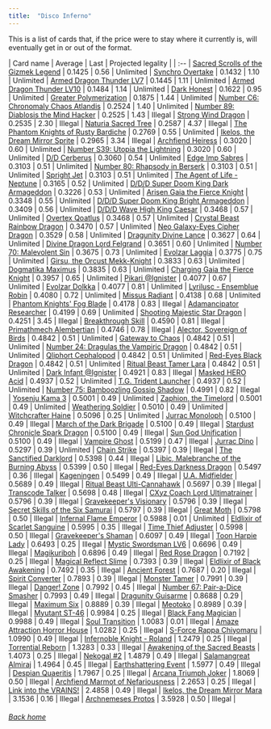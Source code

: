 ```yaml
---
title:  "Disco Inferno"
---
```


This is a list of cards that, if the price were to stay where it currently is, will eventually get in or out of the format.

| Card name | Average | Last | Projected legality |
| :-- |
[Sacred Scrolls of the Gizmek Legend](https://db.ygoprodeck.com/card/?search=Sacred%20Scrolls%20of%20the%20Gizmek%20Legend) | 0.1425 | 0.56 | Unlimited |
[Synchro Overtake](https://db.ygoprodeck.com/card/?search=Synchro%20Overtake) | 0.1432 | 1.10 | Unlimited |
[Armed Dragon Thunder LV7](https://db.ygoprodeck.com/card/?search=Armed%20Dragon%20Thunder%20LV7) | 0.1445 | 1.11 | Unlimited |
[Armed Dragon Thunder LV10](https://db.ygoprodeck.com/card/?search=Armed%20Dragon%20Thunder%20LV10) | 0.1484 | 1.14 | Unlimited |
[Dark Honest](https://db.ygoprodeck.com/card/?search=Dark%20Honest) | 0.1622 | 0.95 | Unlimited |
[Greater Polymerization](https://db.ygoprodeck.com/card/?search=Greater%20Polymerization) | 0.1875 | 1.44 | Unlimited |
[Number C6: Chronomaly Chaos Atlandis](https://db.ygoprodeck.com/card/?search=Number%20C6:%20Chronomaly%20Chaos%20Atlandis) | 0.2524 | 1.40 | Unlimited |
[Number 89: Diablosis the Mind Hacker](https://db.ygoprodeck.com/card/?search=Number%2089:%20Diablosis%20the%20Mind%20Hacker) | 0.2525 | 1.43 | Illegal |
[Strong Wind Dragon](https://db.ygoprodeck.com/card/?search=Strong%20Wind%20Dragon) | 0.2535 | 2.30 | Illegal |
[Naturia Sacred Tree](https://db.ygoprodeck.com/card/?search=Naturia%20Sacred%20Tree) | 0.2587 | 4.37 | Illegal |
[The Phantom Knights of Rusty Bardiche](https://db.ygoprodeck.com/card/?search=The%20Phantom%20Knights%20of%20Rusty%20Bardiche) | 0.2769 | 0.55 | Unlimited |
[Ikelos, the Dream Mirror Sprite](https://db.ygoprodeck.com/card/?search=Ikelos,%20the%20Dream%20Mirror%20Sprite) | 0.2965 | 3.34 | Illegal |
[Archfiend Heiress](https://db.ygoprodeck.com/card/?search=Archfiend%20Heiress) | 0.3020 | 0.60 | Unlimited |
[Number S39: Utopia the Lightning](https://db.ygoprodeck.com/card/?search=Number%20S39:%20Utopia%20the%20Lightning) | 0.3020 | 0.60 | Unlimited |
[D/D Cerberus](https://db.ygoprodeck.com/card/?search=D/D%20Cerberus) | 0.3060 | 0.54 | Unlimited |
[Edge Imp Sabres](https://db.ygoprodeck.com/card/?search=Edge%20Imp%20Sabres) | 0.3103 | 0.51 | Unlimited |
[Number 80: Rhapsody in Berserk](https://db.ygoprodeck.com/card/?search=Number%2080:%20Rhapsody%20in%20Berserk) | 0.3103 | 0.51 | Unlimited |
[Spright Jet](https://db.ygoprodeck.com/card/?search=Spright%20Jet) | 0.3103 | 0.51 | Unlimited |
[The Agent of Life - Neptune](https://db.ygoprodeck.com/card/?search=The%20Agent%20of%20Life%20-%20Neptune) | 0.3165 | 0.52 | Unlimited |
[D/D/D Super Doom King Dark Armageddon](https://db.ygoprodeck.com/card/?search=D/D/D%20Super%20Doom%20King%20Dark%20Armageddon) | 0.3226 | 0.53 | Unlimited |
[Arisen Gaia the Fierce Knight](https://db.ygoprodeck.com/card/?search=Arisen%20Gaia%20the%20Fierce%20Knight) | 0.3348 | 0.55 | Unlimited |
[D/D/D Super Doom King Bright Armageddon](https://db.ygoprodeck.com/card/?search=D/D/D%20Super%20Doom%20King%20Bright%20Armageddon) | 0.3409 | 0.56 | Unlimited |
[D/D/D Wave High King Caesar](https://db.ygoprodeck.com/card/?search=D/D/D%20Wave%20High%20King%20Caesar) | 0.3468 | 0.57 | Unlimited |
[Overtex Qoatlus](https://db.ygoprodeck.com/card/?search=Overtex%20Qoatlus) | 0.3468 | 0.57 | Unlimited |
[Crystal Beast Rainbow Dragon](https://db.ygoprodeck.com/card/?search=Crystal%20Beast%20Rainbow%20Dragon) | 0.3470 | 0.57 | Unlimited |
[Neo Galaxy-Eyes Cipher Dragon](https://db.ygoprodeck.com/card/?search=Neo%20Galaxy-Eyes%20Cipher%20Dragon) | 0.3529 | 0.58 | Unlimited |
[Dragunity Divine Lance](https://db.ygoprodeck.com/card/?search=Dragunity%20Divine%20Lance) | 0.3627 | 0.64 | Unlimited |
[Divine Dragon Lord Felgrand](https://db.ygoprodeck.com/card/?search=Divine%20Dragon%20Lord%20Felgrand) | 0.3651 | 0.60 | Unlimited |
[Number 70: Malevolent Sin](https://db.ygoprodeck.com/card/?search=Number%2070:%20Malevolent%20Sin) | 0.3675 | 0.73 | Unlimited |
[Evolzar Laggia](https://db.ygoprodeck.com/card/?search=Evolzar%20Laggia) | 0.3775 | 0.75 | Unlimited |
[Girsu, the Orcust Mekk-Knight](https://db.ygoprodeck.com/card/?search=Girsu,%20the%20Orcust%20Mekk-Knight) | 0.3833 | 0.63 | Unlimited |
[Dogmatika Maximus](https://db.ygoprodeck.com/card/?search=Dogmatika%20Maximus) | 0.3835 | 0.63 | Unlimited |
[Charging Gaia the Fierce Knight](https://db.ygoprodeck.com/card/?search=Charging%20Gaia%20the%20Fierce%20Knight) | 0.3957 | 0.65 | Unlimited |
[Pikari @Ignister](https://db.ygoprodeck.com/card/?search=Pikari%20@Ignister) | 0.4077 | 0.67 | Unlimited |
[Evolzar Dolkka](https://db.ygoprodeck.com/card/?search=Evolzar%20Dolkka) | 0.4077 | 0.81 | Unlimited |
[Lyrilusc - Ensemblue Robin](https://db.ygoprodeck.com/card/?search=Lyrilusc%20-%20Ensemblue%20Robin) | 0.4080 | 0.72 | Unlimited |
[Missus Radiant](https://db.ygoprodeck.com/card/?search=Missus%20Radiant) | 0.4138 | 0.68 | Unlimited |
[Phantom Knights' Fog Blade](https://db.ygoprodeck.com/card/?search=Phantom%20Knights'%20Fog%20Blade) | 0.4178 | 0.83 | Illegal |
[Adamancipator Researcher](https://db.ygoprodeck.com/card/?search=Adamancipator%20Researcher) | 0.4199 | 0.69 | Unlimited |
[Shooting Majestic Star Dragon](https://db.ygoprodeck.com/card/?search=Shooting%20Majestic%20Star%20Dragon) | 0.4251 | 3.45 | Illegal |
[Breakthrough Skill](https://db.ygoprodeck.com/card/?search=Breakthrough%20Skill) | 0.4590 | 0.81 | Illegal |
[Primathmech Alembertian](https://db.ygoprodeck.com/card/?search=Primathmech%20Alembertian) | 0.4746 | 0.78 | Illegal |
[Alector, Sovereign of Birds](https://db.ygoprodeck.com/card/?search=Alector,%20Sovereign%20of%20Birds) | 0.4842 | 0.51 | Unlimited |
[Gateway to Chaos](https://db.ygoprodeck.com/card/?search=Gateway%20to%20Chaos) | 0.4842 | 0.51 | Unlimited |
[Number 24: Dragulas the Vampiric Dragon](https://db.ygoprodeck.com/card/?search=Number%2024:%20Dragulas%20the%20Vampiric%20Dragon) | 0.4842 | 0.51 | Unlimited |
[Qliphort Cephalopod](https://db.ygoprodeck.com/card/?search=Qliphort%20Cephalopod) | 0.4842 | 0.51 | Unlimited |
[Red-Eyes Black Dragon](https://db.ygoprodeck.com/card/?search=Red-Eyes%20Black%20Dragon) | 0.4842 | 0.51 | Unlimited |
[Ritual Beast Tamer Lara](https://db.ygoprodeck.com/card/?search=Ritual%20Beast%20Tamer%20Lara) | 0.4842 | 0.51 | Unlimited |
[Dark Infant @Ignister](https://db.ygoprodeck.com/card/?search=Dark%20Infant%20@Ignister) | 0.4921 | 0.83 | Illegal |
[Masked HERO Acid](https://db.ygoprodeck.com/card/?search=Masked%20HERO%20Acid) | 0.4937 | 0.52 | Unlimited |
[T.G. Trident Launcher](https://db.ygoprodeck.com/card/?search=T.G.%20Trident%20Launcher) | 0.4937 | 0.52 | Unlimited |
[Number 75: Bamboozling Gossip Shadow](https://db.ygoprodeck.com/card/?search=Number%2075:%20Bamboozling%20Gossip%20Shadow) | 0.4991 | 0.82 | Illegal |
[Yosenju Kama 3](https://db.ygoprodeck.com/card/?search=Yosenju%20Kama%203) | 0.5001 | 0.49 | Unlimited |
[Zaphion, the Timelord](https://db.ygoprodeck.com/card/?search=Zaphion,%20the%20Timelord) | 0.5001 | 0.49 | Unlimited |
[Weathering Soldier](https://db.ygoprodeck.com/card/?search=Weathering%20Soldier) | 0.5010 | 0.49 | Unlimited |
[Witchcrafter Haine](https://db.ygoprodeck.com/card/?search=Witchcrafter%20Haine) | 0.5096 | 0.25 | Unlimited |
[Jurrac Monoloph](https://db.ygoprodeck.com/card/?search=Jurrac%20Monoloph) | 0.5100 | 0.49 | Illegal |
[March of the Dark Brigade](https://db.ygoprodeck.com/card/?search=March%20of%20the%20Dark%20Brigade) | 0.5100 | 0.49 | Illegal |
[Stardust Chronicle Spark Dragon](https://db.ygoprodeck.com/card/?search=Stardust%20Chronicle%20Spark%20Dragon) | 0.5100 | 0.49 | Illegal |
[Sun God Unification](https://db.ygoprodeck.com/card/?search=Sun%20God%20Unification) | 0.5100 | 0.49 | Illegal |
[Vampire Ghost](https://db.ygoprodeck.com/card/?search=Vampire%20Ghost) | 0.5199 | 0.47 | Illegal |
[Jurrac Dino](https://db.ygoprodeck.com/card/?search=Jurrac%20Dino) | 0.5297 | 0.39 | Unlimited |
[Chain Strike](https://db.ygoprodeck.com/card/?search=Chain%20Strike) | 0.5397 | 0.39 | Illegal |
[The Sanctified Darklord](https://db.ygoprodeck.com/card/?search=The%20Sanctified%20Darklord) | 0.5398 | 0.44 | Illegal |
[Libic, Malebranche of the Burning Abyss](https://db.ygoprodeck.com/card/?search=Libic,%20Malebranche%20of%20the%20Burning%20Abyss) | 0.5399 | 0.50 | Illegal |
[Red-Eyes Darkness Dragon](https://db.ygoprodeck.com/card/?search=Red-Eyes%20Darkness%20Dragon) | 0.5497 | 0.36 | Illegal |
[Kageningen](https://db.ygoprodeck.com/card/?search=Kageningen) | 0.5499 | 0.49 | Illegal |
[U.A. Midfielder](https://db.ygoprodeck.com/card/?search=U.A.%20Midfielder) | 0.5689 | 0.49 | Illegal |
[Ritual Beast Ulti-Cannahawk](https://db.ygoprodeck.com/card/?search=Ritual%20Beast%20Ulti-Cannahawk) | 0.5697 | 0.39 | Illegal |
[Transcode Talker](https://db.ygoprodeck.com/card/?search=Transcode%20Talker) | 0.5698 | 0.48 | Illegal |
[CXyz Coach Lord Ultimatrainer](https://db.ygoprodeck.com/card/?search=CXyz%20Coach%20Lord%20Ultimatrainer) | 0.5796 | 0.39 | Illegal |
[Gravekeeper's Visionary](https://db.ygoprodeck.com/card/?search=Gravekeeper's%20Visionary) | 0.5796 | 0.39 | Illegal |
[Secret Skills of the Six Samurai](https://db.ygoprodeck.com/card/?search=Secret%20Skills%20of%20the%20Six%20Samurai) | 0.5797 | 0.39 | Illegal |
[Great Moth](https://db.ygoprodeck.com/card/?search=Great%20Moth) | 0.5798 | 0.50 | Illegal |
[Infernal Flame Emperor](https://db.ygoprodeck.com/card/?search=Infernal%20Flame%20Emperor) | 0.5988 | 0.01 | Unlimited |
[Eldlixir of Scarlet Sanguine](https://db.ygoprodeck.com/card/?search=Eldlixir%20of%20Scarlet%20Sanguine) | 0.5995 | 0.35 | Illegal |
[Time Thief Adjuster](https://db.ygoprodeck.com/card/?search=Time%20Thief%20Adjuster) | 0.5998 | 0.50 | Illegal |
[Gravekeeper's Shaman](https://db.ygoprodeck.com/card/?search=Gravekeeper's%20Shaman) | 0.6097 | 0.49 | Illegal |
[Toon Harpie Lady](https://db.ygoprodeck.com/card/?search=Toon%20Harpie%20Lady) | 0.6493 | 0.25 | Illegal |
[Mystic Swordsman LV6](https://db.ygoprodeck.com/card/?search=Mystic%20Swordsman%20LV6) | 0.6696 | 0.49 | Illegal |
[Magikuriboh](https://db.ygoprodeck.com/card/?search=Magikuriboh) | 0.6896 | 0.49 | Illegal |
[Red Rose Dragon](https://db.ygoprodeck.com/card/?search=Red%20Rose%20Dragon) | 0.7192 | 0.25 | Illegal |
[Magical Reflect Slime](https://db.ygoprodeck.com/card/?search=Magical%20Reflect%20Slime) | 0.7393 | 0.39 | Illegal |
[Eldlixir of Black Awakening](https://db.ygoprodeck.com/card/?search=Eldlixir%20of%20Black%20Awakening) | 0.7492 | 0.35 | Illegal |
[Ancient Forest](https://db.ygoprodeck.com/card/?search=Ancient%20Forest) | 0.7687 | 0.20 | Illegal |
[Spirit Converter](https://db.ygoprodeck.com/card/?search=Spirit%20Converter) | 0.7893 | 0.39 | Illegal |
[Monster Tamer](https://db.ygoprodeck.com/card/?search=Monster%20Tamer) | 0.7991 | 0.39 | Illegal |
[Danger! Zone](https://db.ygoprodeck.com/card/?search=Danger!%20Zone) | 0.7992 | 0.45 | Illegal |
[Number 67: Pair-a-Dice Smasher](https://db.ygoprodeck.com/card/?search=Number%2067:%20Pair-a-Dice%20Smasher) | 0.7993 | 0.49 | Illegal |
[Dragunity Guisarme](https://db.ygoprodeck.com/card/?search=Dragunity%20Guisarme) | 0.8688 | 0.29 | Illegal |
[Maximum Six](https://db.ygoprodeck.com/card/?search=Maximum%20Six) | 0.8889 | 0.39 | Illegal |
[Meotoko](https://db.ygoprodeck.com/card/?search=Meotoko) | 0.8989 | 0.39 | Illegal |
[Myutant ST-46](https://db.ygoprodeck.com/card/?search=Myutant%20ST-46) | 0.9984 | 0.25 | Illegal |
[Black Fang Magician](https://db.ygoprodeck.com/card/?search=Black%20Fang%20Magician) | 0.9988 | 0.49 | Illegal |
[Soul Transition](https://db.ygoprodeck.com/card/?search=Soul%20Transition) | 1.0083 | 0.01 | Illegal |
[Amaze Attraction Horror House](https://db.ygoprodeck.com/card/?search=Amaze%20Attraction%20Horror%20House) | 1.0282 | 0.25 | Illegal |
[S-Force Rappa Chiyomaru](https://db.ygoprodeck.com/card/?search=S-Force%20Rappa%20Chiyomaru) | 1.0990 | 0.49 | Illegal |
[Infernoble Knight - Roland](https://db.ygoprodeck.com/card/?search=Infernoble%20Knight%20-%20Roland) | 1.2479 | 0.25 | Illegal |
[Torrential Reborn](https://db.ygoprodeck.com/card/?search=Torrential%20Reborn) | 1.3283 | 0.33 | Illegal |
[Awakening of the Sacred Beasts](https://db.ygoprodeck.com/card/?search=Awakening%20of%20the%20Sacred%20Beasts) | 1.4073 | 0.25 | Illegal |
[Nekogal #2](https://db.ygoprodeck.com/card/?search=Nekogal%20#2) | 1.4879 | 0.49 | Illegal |
[Salamangreat Almiraj](https://db.ygoprodeck.com/card/?search=Salamangreat%20Almiraj) | 1.4964 | 0.45 | Illegal |
[Earthshattering Event](https://db.ygoprodeck.com/card/?search=Earthshattering%20Event) | 1.5977 | 0.49 | Illegal |
[Despian Quaeritis](https://db.ygoprodeck.com/card/?search=Despian%20Quaeritis) | 1.7967 | 0.25 | Illegal |
[Arcana Triumph Joker](https://db.ygoprodeck.com/card/?search=Arcana%20Triumph%20Joker) | 1.8069 | 0.50 | Illegal |
[Archfiend Marmot of Nefariousness](https://db.ygoprodeck.com/card/?search=Archfiend%20Marmot%20of%20Nefariousness) | 2.2653 | 0.25 | Illegal |
[Link into the VRAINS!](https://db.ygoprodeck.com/card/?search=Link%20into%20the%20VRAINS!) | 2.4858 | 0.49 | Illegal |
[Ikelos, the Dream Mirror Mara](https://db.ygoprodeck.com/card/?search=Ikelos,%20the%20Dream%20Mirror%20Mara) | 3.1536 | 0.16 | Illegal |
[Archnemeses Protos](https://db.ygoprodeck.com/card/?search=Archnemeses%20Protos) | 3.5928 | 0.50 | Illegal |

###### [Back home](index)